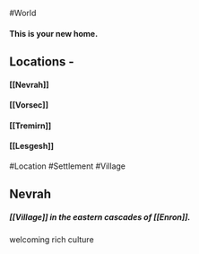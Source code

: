 #World
#### This is your new home.
## Locations -
#### [[Nevrah]]
#### [[Vorsec]]
#### [[Tremirn]]
#### [[Lesgesh]]

#Location #Settlement #Village
## Nevrah
##### [[Village]] in the eastern cascades of [[Enron]].

welcoming
rich culture